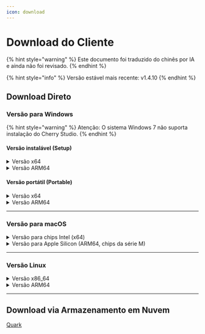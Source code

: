 ```yaml
---
icon: download
---
```

# Download do Cliente


{% hint style="warning" %}
Este documento foi traduzido do chinês por IA e ainda não foi revisado.
{% endhint %}




{% hint style="info" %}
Versão estável mais recente: v1.4.10
{% endhint %}

## Download Direto

### Versão para Windows

{% hint style="warning" %}
Atenção: O sistema Windows 7 não suporta instalação do Cherry Studio.
{% endhint %}

#### Versão instalável (Setup)

<details>

<summary>Versão x64</summary>

Rota principal:

【[Site oficial Cherry Studio](https://cherry-ai.com/download)】 【[GitHub](https://github.com/CherryHQ/cherry-studio/releases/download/v1.4.10/Cherry-Studio-1.4.10-x64-setup.exe)】

Rotas alternativas:

【[Linha 1](https://download-cf.ocoolai.com/https://github.com/CherryHQ/cherry-studio/releases/download/v1.4.10/Cherry-Studio-1.4.10-x64-setup.exe)】 【[Linha 2](https://download.ocoolai.com/https://github.com/CherryHQ/cherry-studio/releases/download/v1.4.10/Cherry-Studio-1.4.10-x64-setup.exe)】 【[Linha 3](https://download.ocoolai.online/https://github.com/CherryHQ/cherry-studio/releases/download/v1.4.10/Cherry-Studio-1.4.10-x64-setup.exe)】

</details>

<details>

<summary>Versão ARM64</summary>

Rota principal:

【[Site oficial Cherry Studio](https://cherry-ai.com/download)】 【[GitHub](https://github.com/CherryHQ/cherry-studio/releases/download/v1.4.10/Cherry-Studio-1.4.10-arm64-setup.exe)】

Rotas alternativas:

【[Linha 1](https://download-cf.ocoolai.com/https://github.com/CherryHQ/cherry-studio/releases/download/v1.4.10/Cherry-Studio-1.4.10-arm64-setup.exe)】 【[Linha 2](https://download.ocoolai.com/https://github.com/CherryHQ/cherry-studio/releases/download/v1.4.10/Cherry-Studio-1.4.10-arm64-setup.exe)】 【[Linha 3](https://download.ocoolai.online/https://github.com/CherryHQ/cherry-studio/releases/download/v1.4.10/Cherry-Studio-1.4.10-arm64-setup.exe)】

</details>

#### Versão portátil (Portable)

<details>

<summary>Versão x64</summary>

Rota principal:

【[Site oficial Cherry Studio](https://cherry-ai.com/download)】 【[GitHub](https://github.com/CherryHQ/cherry-studio/releases/download/v1.4.10/Cherry-Studio-1.4.10-x64-portable.exe)】

Rotas alternativas:

【[Linha 1](https://download-cf.ocoolai.com/https://github.com/CherryHQ/cherry-studio/releases/download/v1.4.10/Cherry-Studio-1.4.10-x64-portable.exe)】 【[Linha 2](https://download.ocoolai.com/https://github.com/CherryHQ/cherry-studio/releases/download/v1.4.10/Cherry-Studio-1.4.10-x64-portable.exe)】 【[Linha 3](https://download.ocoolai.online/https://github.com/CherryHQ/cherry-studio/releases/download/v1.4.10/Cherry-Studio-1.4.10-x64-portable.exe)】

</details>

<details>

<summary>Versão ARM64</summary>

Rota principal:

【[Site oficial Cherry Studio](https://cherry-ai.com/download)】 【[GitHub](https://github.com/CherryHQ/cherry-studio/releases/download/v1.4.10/Cherry-Studio-1.4.10-arm64-portable.exe)】

Rotas alternativas:

【[Linha 1](https://download-cf.ocoolai.com/https://github.com/CherryHQ/cherry-studio/releases/download/v1.4.10/Cherry-Studio-1.4.10-arm64-portable.exe)】 【[Linha 2](https://download.ocoolai.com/https://github.com/CherryHQ/cherry-studio/releases/download/v1.4.10/Cherry-Studio-1.4.10-arm64-portable.exe)】 【[Linha 3](https://download.ocoolai.online/https://github.com/CherryHQ/cherry-studio/releases/download/v1.4.10/Cherry-Studio-1.4.10-arm64-portable.exe)】

</details>

***

### Versão para macOS

<details>

<summary>Versão para chips Intel (x64)</summary>

Rota principal:

【[Site oficial Cherry Studio](https://cherry-ai.com/download)】 【[GitHub](https://github.com/CherryHQ/cherry-studio/releases/download/v1.4.10/Cherry-Studio-1.4.10-x64.dmg)】

Rotas alternativas:

【[Linha 1](https://download-cf.ocoolai.com/https://github.com/CherryHQ/cherry-studio/releases/download/v1.4.10/Cherry-Studio-1.4.10-x64.dmg)】 【[Linha 2](https://download.ocoolai.com/https://github.com/CherryHQ/cherry-studio/releases/download/v1.4.10/Cherry-Studio-1.4.10-x64.dmg)】 【[Linha 3](https://download.ocoolai.online/https://github.com/CherryHQ/cherry-studio/releases/download/v1.4.10/Cherry-Studio-1.4.10-x64.dmg)】

</details>

<details>

<summary>Versão para Apple Silicon (ARM64, chips da série M)</summary>

Rota principal:

【[Site oficial Cherry Studio](https://cherry-ai.com/download)】 【[GitHub](https://github.com/CherryHQ/cherry-studio/releases/download/v1.4.10/Cherry-Studio-1.4.10-arm64.dmg)】

Rotas alternativas:

【[Linha 1](https://download-cf.ocoolai.com/https://github.com/CherryHQ/cherry-studio/releases/download/v1.4.10/Cherry-Studio-1.4.10-arm64.dmg)】 【[Linha 2](https://download.ocoolai.com/https://github.com/CherryHQ/cherry-studio/releases/download/v1.4.10/Cherry-Studio-1.4.10-arm64.dmg)】 【[Linha 3](https://download.ocoolai.online/https://github.com/CherryHQ/cherry-studio/releases/download/v1.4.10/Cherry-Studio-1.4.10-arm64.dmg)】

</details>

***

### Versão Linux

<details>

<summary>Versão x86_64</summary>

Rota principal:

【[Site oficial Cherry Studio](https://cherry-ai.com/download)】 【[GitHub](https://github.com/CherryHQ/cherry-studio/releases/download/v1.4.10/Cherry-Studio-1.4.10-x86_64.AppImage)】

Rotas alternativas:

【[Linha 1](https://download-cf.ocoolai.com/https://github.com/CherryHQ/cherry-studio/releases/download/v1.4.10/Cherry-Studio-1.4.10-x86_64.AppImage)】 【[Linha 2](https://download.ocoolai.com/https://github.com/CherryHQ/cherry-studio/releases/download/v1.4.10/Cherry-Studio-1.4.10-x86_64.AppImage)】 【[Linha 3](https://download.ocoolai.online/https://github.com/CherryHQ/cherry-studio/releases/download/v1.4.10/Cherry-Studio-1.4.10-x86_64.AppImage)】

</details>

<details>

<summary>Versão ARM64</summary>

Rota principal:

【[Site oficial Cherry Studio](https://cherry-ai.com/download)】 【[GitHub](https://github.com/CherryHQ/cherry-studio/releases/download/v1.4.10/Cherry-Studio-1.4.10-arm64.AppImage)】

Rotas alternativas:

【[Linha 1](https://download-cf.ocoolai.com/https://github.com/CherryHQ/cherry-studio/releases/download/v1.4.10/Cherry-Studio-1.4.10-arm64.AppImage)】 【[Linha 2](https://download.ocoolai.com/https://github.com/CherryHQ/cherry-studio/releases/download/v1.4.10/Cherry-Studio-1.4.10-arm64.AppImage)】 【[Linha 3](https://download.ocoolai.online/https://github.com/CherryHQ/cherry-studio/releases/download/v1.4.10/Cherry-Studio-1.4.10-arm64-AppImage)】

</details>

***

## Download via Armazenamento em Nuvem

[Quark](https://pan.quark.cn/s/c8533a1ec63e#/list/share)